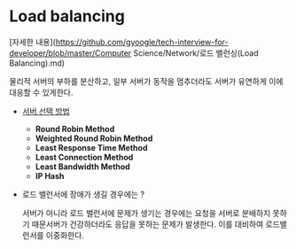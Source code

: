 # Load balancing

[자세한 내용](https://github.com/gyoogle/tech-interview-for-developer/blob/master/Computer Science/Network/로드 밸런싱(Load Balancing).md)

물리적 서버의 부하를 분산하고, 일부 서버가 동작을 멈추더라도 서버가 유연하게 이에 대응할 수 있게한다.

- [서버 선택 방법](https://www.educative.io/courses/grokking-the-system-design-interview/3jEwl04BL7Q)

  - **Round Robin Method**
  - **Weighted Round Robin Method**
  - **Least Response Time Method**
  - **Least Connection Method**
  - **Least Bandwidth Method**
  - **IP Hash**

- 로드 밸런서에 장애가 생길 경우에는 ?

  서버가 아니라 로드 밸런서에 문제가 생기는 경우에는 요청을 서버로 분배하지 못하기 때문서버가 건강하더라도 응답을 못하는 문제가 발생한다. 이를 대비하여 로드밸런서를 이중화한다.
